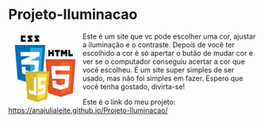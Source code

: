 # Projeto-Iluminacao

<img src="imagens/html-css-js.png" alt="Logo" align="left" width="150">

Este é um site que vc pode escolher uma cor, ajustar a iluminação e o contraste. Depois de você ter escolhido a cor é só apertar o butão de mudar cor e ver se o computador conseguiu acertar a cor que você escolheu. É um site super simples de ser usado, mas não foi simples em fazer. Espero que você tenha gostado, divirta-se!

Este é o link do meu projeto: https://anajulialeite.github.io/Projeto-Iluminacao/
